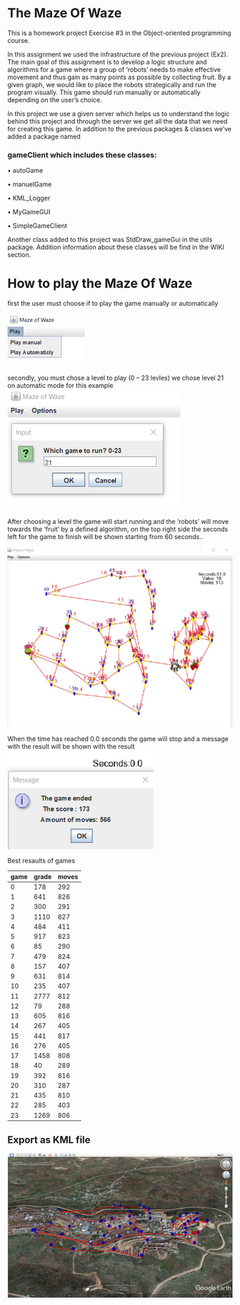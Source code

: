 # The Maze Of Waze
This is a homework project Exercise #3 in the Object-oriented programming course.

In this assignment we used the infrastructure of the previous project (Ex2).
The main goal of this assignment is to develop a logic structure and algorithms for a game where a group of ‘robots’ needs to make effective movement and thus gain as many points as possible by collecting fruit.
By a given graph, we would like to place the robots strategically and run the program visually. This game should run manually or automatically depending on the user’s choice.

In this project we use a given server which helps us to understand the logic behind this project and through the server we get all the data that we need for creating this game.
In addition to the previous packages & classes we’ve added a package named 

### gameClient which includes these classes:

•	autoGame

•	manuelGame

•	KML_Logger

•	MyGameGUI

•	SimpleGameClient


Another class added to this project was StdDraw_gameGui in the utils package.
Addition information about these classes will be find in the WIKI section.

# How to play the Maze Of Waze

first the user must choose if to play the game manually or automatically

![alt text](https://github.com/VadimKachevski/OOP_Ex3/blob/master/images/play.jpg)

secondly, you must chose a level to play (0 – 23 levles) we chose level 21 on automatic mode for this example
![alt text](https://github.com/VadimKachevski/OOP_Ex3/blob/master/images/choose%20level.png)




After choosing a level the game will start running and the ‘robots’ will move towards the ‘fruit’
by a defined algorithm, on the top right side the seconds left for the game to finish will 
be shown starting from 60 seconds..

![alt text](https://github.com/VadimKachevski/OOP_Ex3/blob/master/images/level21%20playing.jpg)




When the time has reached 0.0 seconds the game will stop and a message with the result will be shown with the result
![alt text](https://github.com/VadimKachevski/OOP_Ex3/blob/master/images/game%20end.png)


Best resaults of games

|game	|grade		|moves|
|---|---|---|
|0		|178		|292  |
|1		|641		|826  |
|2		|300		|291  |
|3		|1110		|827  |
|4		|484		|411  |
|5		|917		|823  |
|6		|85			|290  |
|7		|479		|824  |
|8		|157		|407  |
|9		|631		|814  |
|10		|235		|407  |
|11		|2777		|812  |
|12		|79			|288  |
|13		|605		|816  |
|14		|267		|405  |
|15		|441		|817  |
|16		|276		|405  |
|17		|1458		|808  |
|18		|40			|289  |
|19		|392		|816  |
|20		|310		|287  |
|21		|435		|810  |
|22		|285		|403  |
|23		|1269		|806  |

## Export as KML file

![alt text](https://github.com/VadimKachevski/OOP_Ex3/blob/master/images/GE.JPG)











